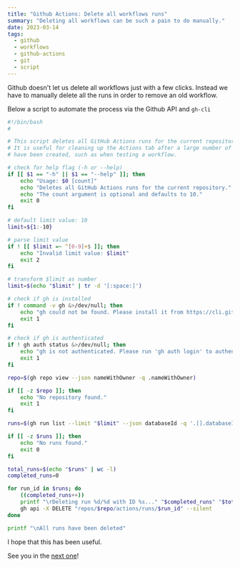 ```yaml
---
title: "Github Actions: Delete all workflows runs"
summary: "Deleting all workflows can be such a pain to do manually."
date: 2023-03-14
tags:
  - github
  - workflows
  - github-actions
  - git
  - script
---
```


Github doesn't let us delete all workflows just with a few clicks. Instead we have to manually delete
all the runs in order to remove an old workflow.

Below a script to automate the process via the Github API and `gh-cli`

```bash
#!/bin/bash
#

# This script deletes all GitHub Actions runs for the current repository.
# It is useful for cleaning up the Actions tab after a large number of runs
# have been created, such as when testing a workflow.

# check for help flag (-h or --help)
if [[ $1 == "-h" || $1 == "--help" ]]; then
	echo "Usage: $0 [count]"
	echo "Deletes all GitHub Actions runs for the current repository."
	echo "The count argument is optional and defaults to 10."
	exit 0
fi

# default limit value: 10
limit=${1:-10}

# parse limit value
if ! [[ $limit =~ ^[0-9]+$ ]]; then
	echo "Invalid limit value: $limit"
	exit 2
fi

# transform $limit as number
limit=$(echo "$limit" | tr -d '[:space:]')

# check if gh is installed
if ! command -v gh &>/dev/null; then
	echo "gh could not be found. Please install it from https://cli.github.com/"
	exit 1
fi

# check if gh is authenticated
if ! gh auth status &>/dev/null; then
	echo "gh is not authenticated. Please run 'gh auth login' to authenticate."
	exit 1
fi

repo=$(gh repo view --json nameWithOwner -q .nameWithOwner)

if [[ -z $repo ]]; then
	echo "No repository found."
	exit 1
fi

runs=$(gh run list --limit "$limit" --json databaseId -q '.[].databaseId')

if [[ -z $runs ]]; then
	echo "No runs found."
	exit 0
fi

total_runs=$(echo "$runs" | wc -l)
completed_runs=0

for run_id in $runs; do
	((completed_runs++))
	printf "\rDeleting run %d/%d with ID %s..." "$completed_runs" "$total_runs" "$run_id"
	gh api -X DELETE "repos/$repo/actions/runs/$run_id" --silent
done

printf "\nAll runs have been deleted"
```

I hope that this has been useful.

See you in the [next one][next]!

[next]: /github/delete-all-deployments
